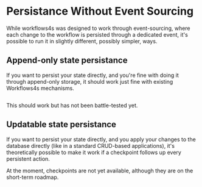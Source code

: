 # Persistance Without Event Sourcing

While workflows4s was designed to work through event-sourcing, where each change to the workflow is persisted through a
dedicated event, it's possible to run it in slightly different, possibly simpler, ways.

## Append-only state persistance

If you want to persist your state directly, and you're fine with doing it through append-only storage, it should work
just fine with
existing Workflows4s mechanisms.

```scala file=./main/scala/workflow4s/example/docs/AppendOnlyPersistance.scala start=start_example end=end_example
```

This should work but has not been battle-tested yet.

## Updatable state persistance

If you want to persist your state directly, and you apply your changes to the database directly (like in a standard
CRUD-based applications), it's theoretically possible to make it work if a checkpoint follows up every persistent action.

At the moment, checkpoints are not yet available, although they are on the short-term roadmap.
